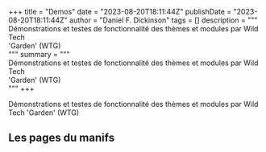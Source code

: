 +++
title = "Demos"
date = "2023-08-20T18:11:44Z"
publishDate = "2023-08-20T18:11:44Z"
author = "Daniel F. Dickinson"
tags = []
description = """\
Démonstrations et testes de fonctionnalité des thèmes et modules par Wild Tech \
'Garden' (WTG)\
"""
summary = """\
Démonstrations et testes de fonctionnalité des thèmes et modules par Wild Tech \
'Garden' (WTG)\
"""
+++

Démonstrations et testes de fonctionnalité des thèmes et modules par Wild Tech
'Garden' (WTG)

## Les pages du manifs
